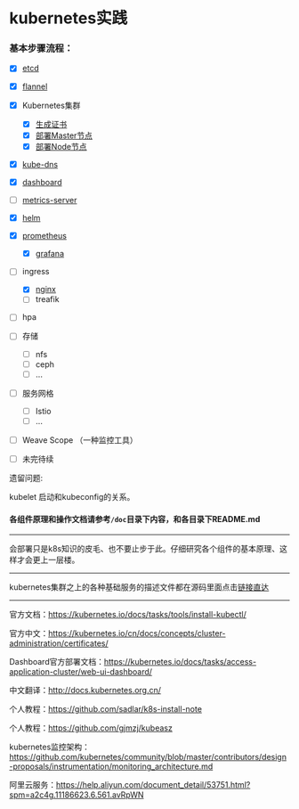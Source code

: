 # kubernetes实践

### 基本步骤流程：

- [x] <a href="etcd/README.md">etcd</a>

- [x] <a href="flannel/README.md">flannel</a>

- [x] Kubernetes集群
  - [x] <a href="k8s-install-tls/gen-ca/README.md">生成证书</a>
  - [x] <a href="k8s-install-tls/README.md">部署Master节点</a>
  - [x] <a href="k8s-install-tls/README.md">部署Node节点</a>

- [x] <a href="doc/kube-dns/README.md">kube-dns</a>

- [x] <a href="doc/dashboard/README.md">dashboard</a>

- [ ] <a href="doc/metrics-server/README.md">metrics-server</a>

- [x] <a href="doc/helm/README.md">helm</a>

- [x] <a href="doc/prometheus/README.md">prometheus</a>
  - [x] <a href="doc/promethus/README.md">grafana</a>

- [ ] ingress
  - [x] <a href="doc/ingress/README.md">nginx</a>
  - [ ] treafik

- [ ] hpa

- [ ] 存储
  - [ ] nfs
  - [ ] ceph
  - [ ] ...

- [ ] 服务网格
  - [ ] Istio
  - [ ] ...

- [ ] Weave Scope （一种监控工具）

- [ ] 未完待续

遗留问题:

kubelet 启动和kubeconfig的关系。

#### 各组件原理和操作文档请参考`/doc`目录下内容，和各目录下README.md

------

会部署只是k8s知识的皮毛、也不要止步于此。仔细研究各个组件的基本原理、这样才会更上一层楼。

------

kubernetes集群之上的各种基础服务的描述文件都在源码里面点击[链接直达](https://github.com/kubernetes/kubernetes/tree/master/cluster/addons)

------

官方文档：https://kubernetes.io/docs/tasks/tools/install-kubectl/

官方中文：https://kubernetes.io/cn/docs/concepts/cluster-administration/certificates/

Dashboard官方部署文档：https://kubernetes.io/docs/tasks/access-application-cluster/web-ui-dashboard/

中文翻译：http://docs.kubernetes.org.cn/

个人教程：https://github.com/sadlar/k8s-install-note

个人教程：https://github.com/gjmzj/kubeasz

kubernetes监控架构：https://github.com/kubernetes/community/blob/master/contributors/design-proposals/instrumentation/monitoring_architecture.md

阿里云服务：https://help.aliyun.com/document_detail/53751.html?spm=a2c4g.11186623.6.561.avRpWN

